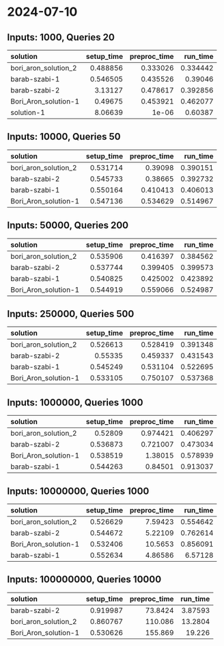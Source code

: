 # 2024-07-10

## Inputs: 1000, Queries 20

| solution             |   setup_time |   preproc_time |   run_time |
|:---------------------|-------------:|---------------:|-----------:|
| bori_aron_solution_2 |     0.488856 |       0.333026 |   0.334442 |
| barab-szabi-1        |     0.546505 |       0.435526 |   0.39046  |
| barab-szabi-2        |     3.13127  |       0.478617 |   0.392856 |
| Bori_Aron_solution-1 |     0.49675  |       0.453921 |   0.462077 |
| solution-1           |     8.06639  |       1e-06    |   0.60387  |

## Inputs: 10000, Queries 50

| solution             |   setup_time |   preproc_time |   run_time |
|:---------------------|-------------:|---------------:|-----------:|
| bori_aron_solution_2 |     0.531714 |       0.39098  |   0.390151 |
| barab-szabi-2        |     0.545733 |       0.38665  |   0.392732 |
| barab-szabi-1        |     0.550164 |       0.410413 |   0.406013 |
| Bori_Aron_solution-1 |     0.547136 |       0.534629 |   0.514967 |

## Inputs: 50000, Queries 200

| solution             |   setup_time |   preproc_time |   run_time |
|:---------------------|-------------:|---------------:|-----------:|
| bori_aron_solution_2 |     0.535906 |       0.416397 |   0.384562 |
| barab-szabi-2        |     0.537744 |       0.399405 |   0.399573 |
| barab-szabi-1        |     0.540825 |       0.425002 |   0.423892 |
| Bori_Aron_solution-1 |     0.544919 |       0.559066 |   0.524987 |

## Inputs: 250000, Queries 500

| solution             |   setup_time |   preproc_time |   run_time |
|:---------------------|-------------:|---------------:|-----------:|
| bori_aron_solution_2 |     0.526613 |       0.528419 |   0.391348 |
| barab-szabi-2        |     0.55335  |       0.459337 |   0.431543 |
| barab-szabi-1        |     0.545249 |       0.531104 |   0.522695 |
| Bori_Aron_solution-1 |     0.533105 |       0.750107 |   0.537368 |

## Inputs: 1000000, Queries 1000

| solution             |   setup_time |   preproc_time |   run_time |
|:---------------------|-------------:|---------------:|-----------:|
| bori_aron_solution_2 |     0.52809  |       0.974421 |   0.406297 |
| barab-szabi-2        |     0.536873 |       0.721007 |   0.473034 |
| Bori_Aron_solution-1 |     0.538519 |       1.38015  |   0.578939 |
| barab-szabi-1        |     0.544263 |       0.84501  |   0.913037 |

## Inputs: 10000000, Queries 1000

| solution             |   setup_time |   preproc_time |   run_time |
|:---------------------|-------------:|---------------:|-----------:|
| bori_aron_solution_2 |     0.526629 |        7.59423 |   0.554642 |
| barab-szabi-2        |     0.544672 |        5.22109 |   0.762614 |
| Bori_Aron_solution-1 |     0.532406 |       10.5653  |   0.856091 |
| barab-szabi-1        |     0.552634 |        4.86586 |   6.57128  |

## Inputs: 100000000, Queries 10000

| solution             |   setup_time |   preproc_time |   run_time |
|:---------------------|-------------:|---------------:|-----------:|
| barab-szabi-2        |     0.919987 |        73.8424 |    3.87593 |
| bori_aron_solution_2 |     0.860767 |       110.086  |   13.2804  |
| Bori_Aron_solution-1 |     0.530626 |       155.869  |   19.226   |